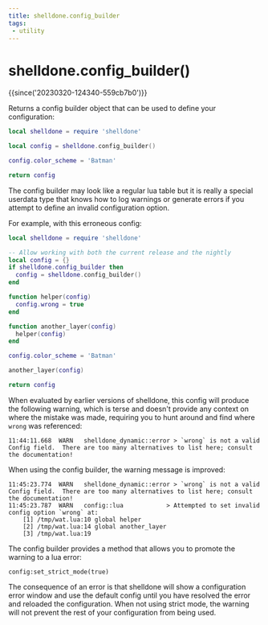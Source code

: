 ```yaml
---
title: shelldone.config_builder
tags:
 - utility
---
```


# shelldone.config_builder()

{{since('20230320-124340-559cb7b0')}}

Returns a config builder object that can be used to define your configuration:

```lua
local shelldone = require 'shelldone'

local config = shelldone.config_builder()

config.color_scheme = 'Batman'

return config
```

The config builder may look like a regular lua table but it is really a special
userdata type that knows how to log warnings or generate errors if you attempt
to define an invalid configuration option.

For example, with this erroneous config:

```lua
local shelldone = require 'shelldone'

-- Allow working with both the current release and the nightly
local config = {}
if shelldone.config_builder then
  config = shelldone.config_builder()
end

function helper(config)
  config.wrong = true
end

function another_layer(config)
  helper(config)
end

config.color_scheme = 'Batman'

another_layer(config)

return config
```

When evaluated by earlier versions of shelldone, this config will produce the
following warning, which is terse and doesn't provide any context on where the
mistake was made, requiring you to hunt around and find where `wrong` was
referenced:

```
11:44:11.668  WARN   shelldone_dynamic::error > `wrong` is not a valid Config field.  There are too many alternatives to list here; consult the documentation!
```

When using the config builder, the warning message is improved:

```
11:45:23.774  WARN   shelldone_dynamic::error > `wrong` is not a valid Config field.  There are too many alternatives to list here; consult the documentation!
11:45:23.787  WARN   config::lua            > Attempted to set invalid config option `wrong` at:
    [1] /tmp/wat.lua:10 global helper
    [2] /tmp/wat.lua:14 global another_layer
    [3] /tmp/wat.lua:19
```

The config builder provides a method that allows you to promote the warning to a lua error:

```
config:set_strict_mode(true)
```

The consequence of an error is that shelldone will show a configuration error
window and use the default config until you have resolved the error and
reloaded the configuration.  When not using strict mode, the warning
will not prevent the rest of your configuration from being used.



